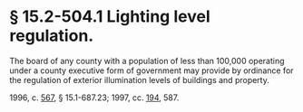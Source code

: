 # § 15.2-504.1 Lighting level regulation.

<p>The board of any county with a population of less than 100,000 operating under a county executive form of government may provide by ordinance for the regulation of exterior illumination levels of buildings and property.</p><p>1996, c. <a href='http://lis.virginia.gov/cgi-bin/legp604.exe?961+ful+CHAP0567'>567</a>, § 15.1-687.23; 1997, cc. <a href='http://lis.virginia.gov/cgi-bin/legp604.exe?971+ful+CHAP0194'>194</a>, 587.</p>